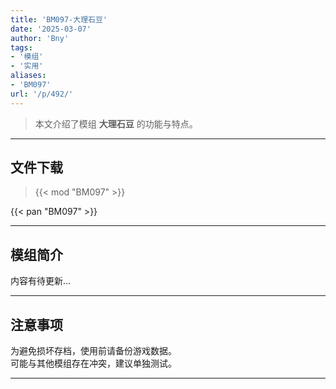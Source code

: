 ```yaml
---
title: 'BM097-大理石豆'
date: '2025-03-07'
author: 'Bny'
tags:
- '模组'
- '实用'
aliases:
- 'BM097'
url: '/p/492/'
---
```


> 本文介绍了模组 **大理石豆** 的功能与特点。

---

## 文件下载  

> {{< mod "BM097" >}}  

{{< pan "BM097" >}}  

---

## 模组简介

>  
内容有待更新...  

---

## 注意事项

>  
为避免损坏存档，使用前请备份游戏数据。  
可能与其他模组存在冲突，建议单独测试。  

---

